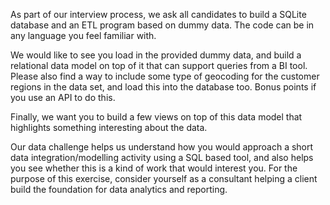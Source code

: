 As part of our interview process, we ask all candidates to build a SQLite database and an ETL program based on dummy data. The code can be in any language you feel familiar with.

We would like to see you load in the provided dummy data, and build a relational data model on top of it that can support queries from a BI tool. Please also find a way to include some type of geocoding for the customer regions in the data set, and load this into the database too. Bonus points if you use an API to do this.

Finally, we want you to build a few views on top of this data model that highlights something interesting about the data.

Our data challenge helps us understand how you would approach a short data integration/modelling activity using a SQL based tool, and also helps you see whether this is a kind of work that would interest you. For the purpose of this exercise, consider yourself as a consultant helping a client build the foundation for data analytics and reporting.
